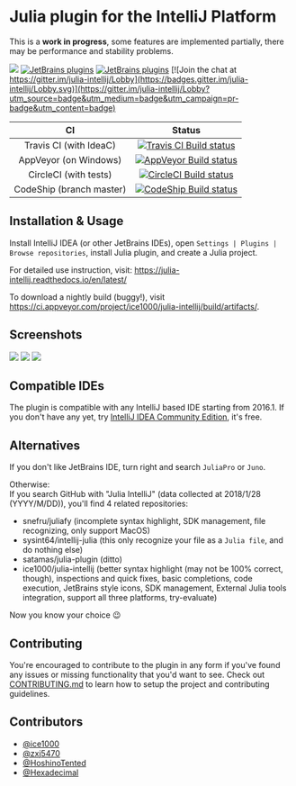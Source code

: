 # Julia plugin for the IntelliJ Platform

This is a **work in progress**, some features are implemented partially, there may be performance and stability problems.

[![](https://tinyurl.com/y9e4n2zh)](https://github.com/ice1000/julia-intellij)
[![JetBrains plugins](https://img.shields.io/jetbrains/plugin/v/10413-julia.svg)](https://plugins.jetbrains.com/plugin/10413-julia)
[![JetBrains plugins](https://img.shields.io/jetbrains/plugin/d/10413-julia.svg)](https://plugins.jetbrains.com/plugin/10413-julia)
[![Join the chat at https://gitter.im/julia-intellij/Lobby](https://badges.gitter.im/julia-intellij/Lobby.svg)](https://gitter.im/julia-intellij/Lobby?utm_source=badge&utm_medium=badge&utm_campaign=pr-badge&utm_content=badge)

CI | Status
:---:|:---:
Travis CI (with IdeaC)|[![Travis CI Build status](https://travis-ci.org/ice1000/julia-intellij.svg)](https://travis-ci.org/ice1000/julia-intellij)
AppVeyor (on Windows)|[![AppVeyor Build status](https://ci.appveyor.com/api/projects/status/jboqu7yt2vhqpmfr?svg=true)](https://ci.appveyor.com/project/ice1000/julia-intellij)
CircleCI (with tests)|[![CircleCI Build status](https://circleci.com/gh/ice1000/julia-intellij.svg?style=svg)](https://circleci.com/gh/ice1000/julia-intellij)
CodeShip (branch master)|[![CodeShip Build status](https://app.codeship.com/projects/4c89a940-ec81-0135-9688-6eaa099eb415/status?branch=master)](https://app.codeship.com/projects/270342)

## Installation \& Usage

Install IntelliJ IDEA (or other JetBrains IDEs),
open `Settings | Plugins | Browse repositories`,
install Julia plugin, and create a Julia project.

For detailed use instruction, visit: https://julia-intellij.readthedocs.io/en/latest/

To download a nightly build (buggy!), visit https://ci.appveyor.com/project/ice1000/julia-intellij/build/artifacts/.

## Screenshots

![](https://plugins.jetbrains.com/files/10413/screenshot_17880.png)
![](https://plugins.jetbrains.com/files/10413/screenshot_17879.png)
![](https://plugins.jetbrains.com/files/10413/screenshot_17881.png)

## Compatible IDEs

The plugin is compatible with any IntelliJ based IDE starting from 2016.1.
If you don't have any yet, try [IntelliJ IDEA Community Edition](https://www.jetbrains.com/idea/),
it's free.

## Alternatives

If you don't like JetBrains IDE, turn right and search `JuliaPro` or `Juno`.

Otherwise:<br/>
If you search GitHub with "Julia IntelliJ" (data collected at 2018/1/28 (YYYY/M/DD)),
you'll find 4 related repositories:

+ snefru/juliafy (incomplete syntax highlight, SDK management, file recognizing, only support MacOS)
+ sysint64/intellij-julia (this only recognize your file as a `Julia file`, and do nothing else)
+ satamas/julia-plugin (ditto)
+ ice1000/julia-intellij
 (better syntax highlight (may not be 100% correct, though),
  inspections and quick fixes,
  basic completions,
  code execution,
  JetBrains style icons,
  SDK management,
  External Julia tools integration,
  support all three platforms,
  try-evaluate)

Now you know your choice :wink:

## Contributing

You're encouraged to contribute to the plugin in any form if you've found any issues or missing functionality that you'd want to see.
Check out [CONTRIBUTING.md](./CONTRIBUTING.md) to learn how to setup the project and contributing guidelines.

## Contributors

+ [@ice1000](https://github.com/ice1000)
+ [@zxj5470](https://github.com/zxj5470)
+ [@HoshinoTented](https://github.com/HoshinoTented)
+ [@Hexadecimal](https://github.com/Hexadecimaaal)
